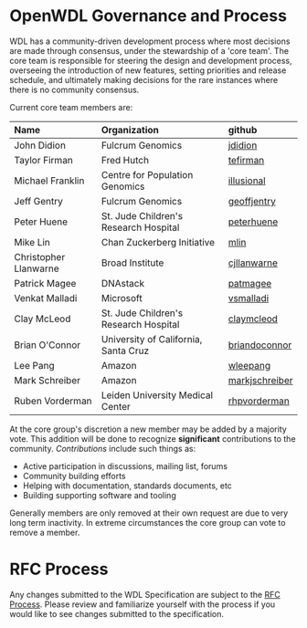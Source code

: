 OpenWDL Governance and Process
==============================


WDL has a community-driven development process where most decisions are made through consensus, under the stewardship of a 'core team'. The core team is responsible for steering the design and development process, overseeing the introduction of new features, setting priorities and release schedule, and ultimately making decisions for the rare instances where there is no community consensus.

Current core team members are:

| Name                  | Organization                          | github                                              |
| :-------------------- | :------------------------------------ | :-------------------------------------------------- |
| John Didion           | Fulcrum Genomics                      | [jdidion](https://github.com/jdidion)               |
| Taylor Firman         | Fred Hutch                            | [tefirman](https://github.com/tefirman)             |
| Michael Franklin      | Centre for Population Genomics        | [illusional](https://github.com/illusional)         |
| Jeff Gentry           | Fulcrum Genomics                      | [geoffjentry](https://github.com/geoffjentry)       |
| Peter Huene           | St. Jude Children's Research Hospital | [peterhuene](https://github.com/peterhuene)         |
| Mike Lin              | Chan Zuckerberg Initiative            | [mlin](https://github.com/mlin)                     |
| Christopher Llanwarne | Broad Institute                       | [cjllanwarne](https://github.com/cjllanwarne)       |
| Patrick Magee         | DNAstack                              | [patmagee](https://github.com/patmagee)             |
| Venkat Malladi        | Microsoft                             | [vsmalladi](https://github.com/vsmalladi)           |
| Clay McLeod           | St. Jude Children's Research Hospital | [claymcleod](https://github.com/claymcleod)         |
| Brian O'Connor        | University of California, Santa Cruz  | [briandoconnor](https://github.com/briandoconnor)   |
| Lee Pang              | Amazon                                | [wleepang](https://github.com/wleepang)             |
| Mark Schreiber        | Amazon                                | [markjschreiber](https://github.com/markjschreiber) |
| Ruben Vorderman       | Leiden University Medical Center      | [rhpvorderman](https://github.com/rhpvorderman)     |

At the core group's discretion a new member may be added by a majority vote. This addition will be done to recognize **significant** contributions to the community. *Contributions* include such things as:

 - Active participation in discussions, mailing list, forums
 - Community building efforts
 - Helping with documentation, standards documents, etc
 - Building supporting software and tooling

Generally members are only removed at their own request are due to very long term inactivity. In extreme circumstances the core group can vote to remove a member.


# RFC Process

Any changes submitted to the WDL Specification are subject to the [RFC Process](RFC.md). Please review and familiarize yourself with the process if you would like to see changes submitted to the specification.
